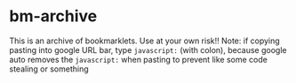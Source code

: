 # bm-archive
This is an archive of bookmarklets. Use at your own risk!!
Note: if copying pasting into google URL bar, type `javascript:` (with colon), because google auto removes the `javascript:` when pasting to prevent like some code stealing or something
